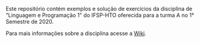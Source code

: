 Este repositório contém exemplos e solução de exercícios da disciplina de "Linguagem e Programação 1" do IFSP-HTO oferecida para a turma A no 1° Semestre de 2020.

Para mais informações sobre a disciplina acesse a [Wiki](https://github.com/vibonadia/LP1-IFSP/wiki).
